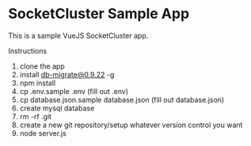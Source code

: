SocketCluster Sample App
======

This is a sample VueJS SocketCluster app.

Instructions
1) clone the app
2) install db-migrate@0.9.22 -g
3) npm install
4) cp .env.sample .env (fill out .env)
5) cp database.json.sample database.json (fill out database.json)
6) create mysql database
7) rm -rf .git
8) create a new git repository/setup whatever version control you want
9) node server.js